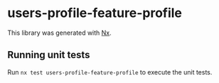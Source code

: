 # users-profile-feature-profile

This library was generated with [Nx](https://nx.dev).

## Running unit tests

Run `nx test users-profile-feature-profile` to execute the unit tests.
